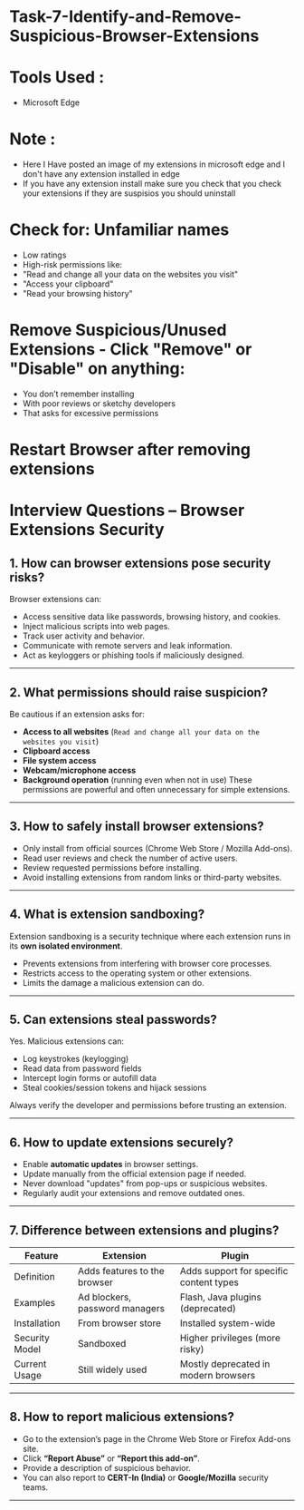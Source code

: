 # Task-7-Identify-and-Remove-Suspicious-Browser-Extensions

# Tools Used :
- Microsoft Edge

# Note :
- Here I Have posted an image of my extensions in microsoft edge and I don't have any extension installed in edge
- If you have any extension install make sure you check that you check your extensions if they are suspisios you should uninstall

# Check for: Unfamiliar names
- Low ratings
- High-risk permissions like:
- "Read and change all your data on the websites you visit"
- "Access your clipboard"
- "Read your browsing history"

# Remove Suspicious/Unused Extensions - Click "Remove" or "Disable" on anything:
- You don’t remember installing
- With poor reviews or sketchy developers
- That asks for excessive permissions

# Restart Browser after removing extensions 



# Interview Questions – Browser Extensions Security

## 1. How can browser extensions pose security risks?
Browser extensions can:
- Access sensitive data like passwords, browsing history, and cookies.
- Inject malicious scripts into web pages.
- Track user activity and behavior.
- Communicate with remote servers and leak information.
- Act as keyloggers or phishing tools if maliciously designed.

---

## 2. What permissions should raise suspicion?
Be cautious if an extension asks for:
- **Access to all websites** (`Read and change all your data on the websites you visit`)
- **Clipboard access**
- **File system access**
- **Webcam/microphone access**
- **Background operation** (running even when not in use)
These permissions are powerful and often unnecessary for simple extensions.

---

## 3. How to safely install browser extensions?
- Only install from official sources (Chrome Web Store / Mozilla Add-ons).
- Read user reviews and check the number of active users.
- Review requested permissions before installing.
- Avoid installing extensions from random links or third-party websites.

---

## 4. What is extension sandboxing?
Extension sandboxing is a security technique where each extension runs in its **own isolated environment**.
- Prevents extensions from interfering with browser core processes.
- Restricts access to the operating system or other extensions.
- Limits the damage a malicious extension can do.

---

## 5. Can extensions steal passwords?
Yes. Malicious extensions can:
- Log keystrokes (keylogging)
- Read data from password fields
- Intercept login forms or autofill data
- Steal cookies/session tokens and hijack sessions

Always verify the developer and permissions before trusting an extension.

---

## 6. How to update extensions securely?
- Enable **automatic updates** in browser settings.
- Update manually from the official extension page if needed.
- Never download "updates" from pop-ups or suspicious websites.
- Regularly audit your extensions and remove outdated ones.

---

## 7. Difference between extensions and plugins?
| Feature          | Extension                          | Plugin                             |
|------------------|-------------------------------------|-------------------------------------|
| Definition        | Adds features to the browser       | Adds support for specific content types |
| Examples          | Ad blockers, password managers     | Flash, Java plugins (deprecated)   |
| Installation      | From browser store                 | Installed system-wide              |
| Security Model    | Sandboxed                          | Higher privileges (more risky)     |
| Current Usage     | Still widely used                  | Mostly deprecated in modern browsers |

---

## 8. How to report malicious extensions?
- Go to the extension’s page in the Chrome Web Store or Firefox Add-ons site.
- Click **“Report Abuse”** or **“Report this add-on”**.
- Provide a description of suspicious behavior.
- You can also report to **CERT-In (India)** or **Google/Mozilla** security teams.

---
